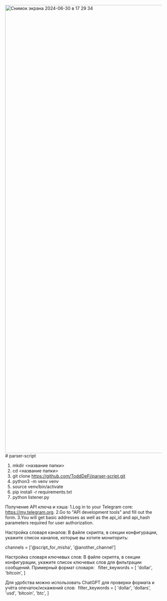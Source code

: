 <img width="1440" alt="Снимок экрана 2024-06-30 в 17 29 34" src="https://github.com/ToddDeFi/parser-script/assets/102527508/abbb1294-0df1-4990-942a-61cb1f721245"># parser-script

1. mkdir <название папки>
2. cd <название папки>
3. git clone https://github.com/ToddDeFi/parser-script.git
4. python3 -m venv venv
6. source venv/bin/activate
7. pip install -r requirements.txt
8. python listener.py

Получение API ключа и хэша:
1.Log in to your Telegram core: https://my.telegram.org.
2.Go to "API development tools" and fill out the form.
3.You will get basic addresses as well as the api_id and api_hash parameters required for user authorization.


Настройка словаря каналов: В файле скрипта, в секции конфигурации, укажите список каналов, которые вы хотите мониторить:

channels = ['@script_for_misha', '@another_channel'] 

Настройка словаря ключевых слов: 
В файле скрипта, в секции конфигурации, укажите список ключевых слов для фильтрации сообщений. Примерный формат словаря:  
filter_keywords = [
    'dollar',
    'bitcoin',
]  

Для удобства можно использовать ChatGPT для проверки формата и учёта опечаток/искажений слов: 
filter_keywords = [
    'dollar', 'dollars', 'usd',
    'bitcoin', 'btc',
] 
